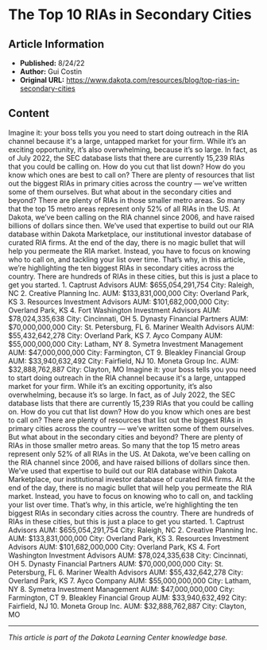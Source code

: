 # The Top 10 RIAs in Secondary Cities

## Article Information
- **Published:** 8/24/22
- **Author:** Gui Costin
- **Original URL:** https://www.dakota.com/resources/blog/top-rias-in-secondary-cities

## Content

Imagine it: your boss tells you you need to start doing outreach in the RIA channel because it's a large, untapped market for your firm. While it’s an exciting opportunity, it’s also overwhelming, because it’s so large. In fact, as of July 2022, the SEC database lists that there are currently 15,239 RIAs that you could be calling on. How do you cut that list down? How do you know which ones are best to call on? There are plenty of resources that list out the biggest RIAs in primary cities across the country — we’ve written some of them ourselves. But what about in the secondary cities and beyond? There are plenty of RIAs in those smaller metro areas. So many that the top 15 metro areas represent only 52% of all RIAs in the US. At Dakota, we’ve been calling on the RIA channel since 2006, and have raised billions of dollars since then. We’ve used that expertise to build out our RIA database within Dakota Marketplace, our institutional investor database of curated RIA firms. At the end of the day, there is no magic bullet that will help you permeate the RIA market. Instead, you have to focus on knowing who to call on, and tackling your list over time. That’s why, in this article, we’re highlighting the ten biggest RIAs in secondary cities across the country. There are hundreds of RIAs in these cities, but this is just a place to get you started. 1. Captrust Advisors AUM: $655,054,291,754 City: Raleigh, NC 2. Creative Planning Inc. AUM: $133,831,000,000 City: Overland Park, KS 3. Resources Investment Advisors AUM: $101,682,000,000 City: Overland Park, KS 4. Fort Washington Investment Advisors AUM: $78,024,335,638 City: Cincinnati, OH 5. Dynasty Financial Partners AUM: $70,000,000,000 City: St. Petersburg, FL 6. Mariner Wealth Advisors AUM: $55,432,642,278 City: Overland Park, KS 7. Ayco Company AUM: $55,000,000,000 City: Latham, NY 8. Symetra Investment Management AUM: $47,000,000,000 City: Farmington, CT 9. Bleakley Financial Group AUM: $33,940,632,492 City: Fairfield, NJ 10. Moneta Group Inc. AUM: $32,888,762,887 City: Clayton, MO Imagine it: your boss tells you you need to start doing outreach in the RIA channel because it's a large, untapped market for your firm. While it’s an exciting opportunity, it’s also overwhelming, because it’s so large. In fact, as of July 2022, the SEC database lists that there are currently 15,239 RIAs that you could be calling on. How do you cut that list down? How do you know which ones are best to call on? There are plenty of resources that list out the biggest RIAs in primary cities across the country — we’ve written some of them ourselves. But what about in the secondary cities and beyond? There are plenty of RIAs in those smaller metro areas. So many that the top 15 metro areas represent only 52% of all RIAs in the US. At Dakota, we’ve been calling on the RIA channel since 2006, and have raised billions of dollars since then. We’ve used that expertise to build out our RIA database within Dakota Marketplace, our institutional investor database of curated RIA firms. At the end of the day, there is no magic bullet that will help you permeate the RIA market. Instead, you have to focus on knowing who to call on, and tackling your list over time. That’s why, in this article, we’re highlighting the ten biggest RIAs in secondary cities across the country. There are hundreds of RIAs in these cities, but this is just a place to get you started. 1. Captrust Advisors AUM: $655,054,291,754 City: Raleigh, NC 2. Creative Planning Inc. AUM: $133,831,000,000 City: Overland Park, KS 3. Resources Investment Advisors AUM: $101,682,000,000 City: Overland Park, KS 4. Fort Washington Investment Advisors AUM: $78,024,335,638 City: Cincinnati, OH 5. Dynasty Financial Partners AUM: $70,000,000,000 City: St. Petersburg, FL 6. Mariner Wealth Advisors AUM: $55,432,642,278 City: Overland Park, KS 7. Ayco Company AUM: $55,000,000,000 City: Latham, NY 8. Symetra Investment Management AUM: $47,000,000,000 City: Farmington, CT 9. Bleakley Financial Group AUM: $33,940,632,492 City: Fairfield, NJ 10. Moneta Group Inc. AUM: $32,888,762,887 City: Clayton, MO

---

*This article is part of the Dakota Learning Center knowledge base.*